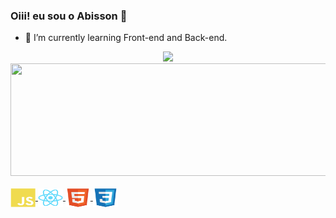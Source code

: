 ### Oiii! eu sou o Abisson 👋

- 🌱 I’m currently learning Front-end and Back-end.

<div align="center">
  <a href="https://github.com/aba665">
  <img height="160em" src="https://github-readme-stats.vercel.app/api?username=aba665&show_icons=true&theme=dark&include_all_commits=true&count_private=true"/>
  <img height="180em"  width="555em" src="https://github-readme-stats.vercel.app/api/top-langs/?username=aba665&layout=compact&langs_count=7&theme=dark"/>
</div>
  <div style="display: inline_block"><br>
  <img align="center" alt="Rafa-Js" height="30" width="40" src="https://raw.githubusercontent.com/devicons/devicon/master/icons/javascript/javascript-plain.svg">
  <img align="center" alt="Rafa-React" height="30" width="40" src="https://raw.githubusercontent.com/devicons/devicon/master/icons/react/react-original.svg">
  <img align="center" alt="Rafa-HTML" height="30" width="40" src="https://raw.githubusercontent.com/devicons/devicon/master/icons/html5/html5-original.svg">
  <img align="center" alt="Rafa-CSS" height="30" width="40" src="https://raw.githubusercontent.com/devicons/devicon/master/icons/css3/css3-original.svg">
 
</div>
